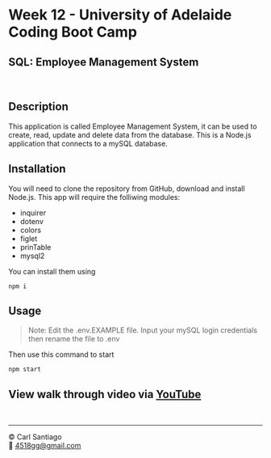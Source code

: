 # Week 12 - University of Adelaide Coding Boot Camp

## SQL: Employee Management System

<br/>

## Description

This application is called Employee Management System, it can be used to create, read, update and delete data from the database. This is a Node.js application that connects to a mySQL database.

## Installation

You will need to clone the repository from GitHub, download and install Node.js.
This app will require the folliwing modules:

- inquirer
- dotenv
- colors
- figlet
- prinTable
- mysql2

You can install them using

```
npm i
```

## Usage

> Note: Edit the .env.EXAMPLE file. Input your mySQL login credentials then rename the file to .env

Then use this command to start

```
npm start
```

## View walk through video via [YouTube](https://youtu.be/_7WmbqO8udE)

<br/>

---

© Carl Santiago\
📧 4518gg@gmail.com
